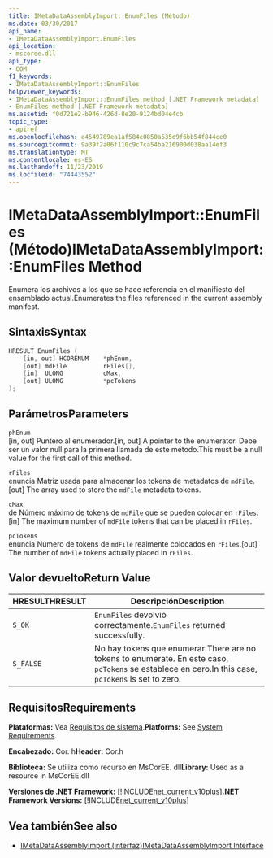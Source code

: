 ```yaml
---
title: IMetaDataAssemblyImport::EnumFiles (Método)
ms.date: 03/30/2017
api_name:
- IMetaDataAssemblyImport.EnumFiles
api_location:
- mscoree.dll
api_type:
- COM
f1_keywords:
- IMetaDataAssemblyImport::EnumFiles
helpviewer_keywords:
- IMetaDataAssemblyImport::EnumFiles method [.NET Framework metadata]
- EnumFiles method [.NET Framework metadata]
ms.assetid: f0d721e2-b946-426d-8e20-9124bd04e4cb
topic_type:
- apiref
ms.openlocfilehash: e4549789ea1af584c0850a535d9f6bb54f844ce0
ms.sourcegitcommit: 9a39f2a06f110c9c7ca54ba216900d038aa14ef3
ms.translationtype: MT
ms.contentlocale: es-ES
ms.lasthandoff: 11/23/2019
ms.locfileid: "74443552"
---
```

# <a name="imetadataassemblyimportenumfiles-method"></a><span data-ttu-id="7eaa8-102">IMetaDataAssemblyImport::EnumFiles (Método)</span><span class="sxs-lookup"><span data-stu-id="7eaa8-102">IMetaDataAssemblyImport::EnumFiles Method</span></span>
<span data-ttu-id="7eaa8-103">Enumera los archivos a los que se hace referencia en el manifiesto del ensamblado actual.</span><span class="sxs-lookup"><span data-stu-id="7eaa8-103">Enumerates the files referenced in the current assembly manifest.</span></span>  
  
## <a name="syntax"></a><span data-ttu-id="7eaa8-104">Sintaxis</span><span class="sxs-lookup"><span data-stu-id="7eaa8-104">Syntax</span></span>  
  
```cpp  
HRESULT EnumFiles (  
    [in, out] HCORENUM    *phEnum,   
    [out] mdFile          rFiles[],   
    [in]  ULONG           cMax,   
    [out] ULONG           *pcTokens  
);  
```  
  
## <a name="parameters"></a><span data-ttu-id="7eaa8-105">Parámetros</span><span class="sxs-lookup"><span data-stu-id="7eaa8-105">Parameters</span></span>  
 `phEnum`  
 <span data-ttu-id="7eaa8-106">[in, out] Puntero al enumerador.</span><span class="sxs-lookup"><span data-stu-id="7eaa8-106">[in, out] A pointer to the enumerator.</span></span> <span data-ttu-id="7eaa8-107">Debe ser un valor null para la primera llamada de este método.</span><span class="sxs-lookup"><span data-stu-id="7eaa8-107">This must be a null value for the first call of this method.</span></span>  
  
 `rFiles`  
 <span data-ttu-id="7eaa8-108">enuncia Matriz usada para almacenar los tokens de metadatos de `mdFile`.</span><span class="sxs-lookup"><span data-stu-id="7eaa8-108">[out] The array used to store the `mdFile` metadata tokens.</span></span>  
  
 `cMax`  
 <span data-ttu-id="7eaa8-109">de Número máximo de tokens de `mdFile` que se pueden colocar en `rFiles`.</span><span class="sxs-lookup"><span data-stu-id="7eaa8-109">[in] The maximum number of `mdFile` tokens that can be placed in `rFiles`.</span></span>  
  
 `pcTokens`  
 <span data-ttu-id="7eaa8-110">enuncia Número de tokens de `mdFile` realmente colocados en `rFiles`.</span><span class="sxs-lookup"><span data-stu-id="7eaa8-110">[out] The number of `mdFile` tokens actually placed in `rFiles`.</span></span>  
  
## <a name="return-value"></a><span data-ttu-id="7eaa8-111">Valor devuelto</span><span class="sxs-lookup"><span data-stu-id="7eaa8-111">Return Value</span></span>  
  
|<span data-ttu-id="7eaa8-112">HRESULT</span><span class="sxs-lookup"><span data-stu-id="7eaa8-112">HRESULT</span></span>|<span data-ttu-id="7eaa8-113">Descripción</span><span class="sxs-lookup"><span data-stu-id="7eaa8-113">Description</span></span>|  
|-------------|-----------------|  
|`S_OK`|<span data-ttu-id="7eaa8-114">`EnumFiles` devolvió correctamente.</span><span class="sxs-lookup"><span data-stu-id="7eaa8-114">`EnumFiles` returned successfully.</span></span>|  
|`S_FALSE`|<span data-ttu-id="7eaa8-115">No hay tokens que enumerar.</span><span class="sxs-lookup"><span data-stu-id="7eaa8-115">There are no tokens to enumerate.</span></span> <span data-ttu-id="7eaa8-116">En este caso, `pcTokens` se establece en cero.</span><span class="sxs-lookup"><span data-stu-id="7eaa8-116">In this case, `pcTokens` is set to zero.</span></span>|  
  
## <a name="requirements"></a><span data-ttu-id="7eaa8-117">Requisitos</span><span class="sxs-lookup"><span data-stu-id="7eaa8-117">Requirements</span></span>  
 <span data-ttu-id="7eaa8-118">**Plataformas:** Vea [Requisitos de sistema](../../../../docs/framework/get-started/system-requirements.md).</span><span class="sxs-lookup"><span data-stu-id="7eaa8-118">**Platforms:** See [System Requirements](../../../../docs/framework/get-started/system-requirements.md).</span></span>  
  
 <span data-ttu-id="7eaa8-119">**Encabezado:** Cor. h</span><span class="sxs-lookup"><span data-stu-id="7eaa8-119">**Header:** Cor.h</span></span>  
  
 <span data-ttu-id="7eaa8-120">**Biblioteca:** Se utiliza como recurso en MsCorEE. dll</span><span class="sxs-lookup"><span data-stu-id="7eaa8-120">**Library:** Used as a resource in MsCorEE.dll</span></span>  
  
 <span data-ttu-id="7eaa8-121">**Versiones de .NET Framework:** [!INCLUDE[net_current_v10plus](../../../../includes/net-current-v10plus-md.md)]</span><span class="sxs-lookup"><span data-stu-id="7eaa8-121">**.NET Framework Versions:** [!INCLUDE[net_current_v10plus](../../../../includes/net-current-v10plus-md.md)]</span></span>  
  
## <a name="see-also"></a><span data-ttu-id="7eaa8-122">Vea también</span><span class="sxs-lookup"><span data-stu-id="7eaa8-122">See also</span></span>

- [<span data-ttu-id="7eaa8-123">IMetaDataAssemblyImport (interfaz)</span><span class="sxs-lookup"><span data-stu-id="7eaa8-123">IMetaDataAssemblyImport Interface</span></span>](../../../../docs/framework/unmanaged-api/metadata/imetadataassemblyimport-interface.md)
